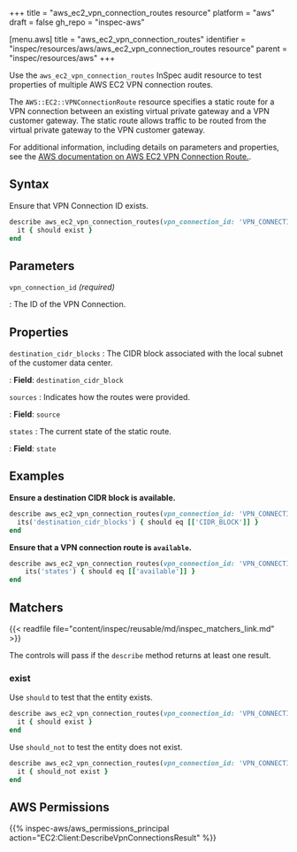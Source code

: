 +++
title = "aws_ec2_vpn_connection_routes resource"
platform = "aws"
draft = false
gh_repo = "inspec-aws"

[menu.aws]
title = "aws_ec2_vpn_connection_routes"
identifier = "inspec/resources/aws/aws_ec2_vpn_connection_routes resource"
parent = "inspec/resources/aws"
+++

Use the `aws_ec2_vpn_connection_routes` InSpec audit resource to test properties of multiple AWS EC2 VPN connection routes.

The `AWS::EC2::VPNConnectionRoute` resource specifies a static route for a VPN connection between an existing virtual private gateway and a VPN customer gateway. The static route allows traffic to be routed from the virtual private gateway to the VPN customer gateway.

For additional information, including details on parameters and properties, see the [AWS documentation on AWS EC2 VPN Connection Route.](https://docs.aws.amazon.com/AWSCloudFormation/latest/UserGuide/aws-resource-ec2-vpn-connection-route.html).

## Syntax

Ensure that VPN Connection ID exists.

```ruby
describe aws_ec2_vpn_connection_routes(vpn_connection_id: 'VPN_CONNECTION_ID') do
  it { should exist }
end
```

## Parameters

`vpn_connection_id` _(required)_

: The ID of the VPN Connection.

## Properties

`destination_cidr_blocks`
: The CIDR block associated with the local subnet of the customer data center.

: **Field**: `destination_cidr_block`

`sources`
: Indicates how the routes were provided.

: **Field**: `source`

`states`
: The current state of the static route.

: **Field**: `state`

## Examples

**Ensure a destination CIDR block is available.**

```ruby
describe aws_ec2_vpn_connection_routes(vpn_connection_id: 'VPN_CONNECTION_ID') do
  its('destination_cidr_blocks') { should eq [['CIDR_BLOCK']] }
end
```

**Ensure that a VPN connection route is `available`.**

```ruby
describe aws_ec2_vpn_connection_routes(vpn_connection_id: 'VPN_CONNECTION_ID') do
    its('states') { should eq [['available']] }
end
```

## Matchers

{{< readfile file="content/inspec/reusable/md/inspec_matchers_link.md" >}}

The controls will pass if the `describe` method returns at least one result.

### exist

Use `should` to test that the entity exists.

```ruby
describe aws_ec2_vpn_connection_routes(vpn_connection_id: 'VPN_CONNECTION_ID') do
  it { should exist }
end
```

Use `should_not` to test the entity does not exist.

```ruby
describe aws_ec2_vpn_connection_routes(vpn_connection_id: 'VPN_CONNECTION_ID') do
  it { should_not exist }
end
```

## AWS Permissions

{{% inspec-aws/aws_permissions_principal action="EC2:Client:DescribeVpnConnectionsResult" %}}
